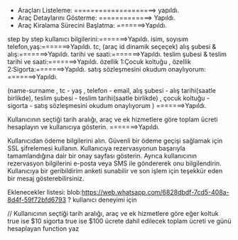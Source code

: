 - Araçları Listeleme: ====================> yapıldı.
- Araç Detaylarını Gösterme: =============> Yapıldı.
- Araç Kiralama Sürecini Başlatma: =======>Yapıldı.

step by step kullanıcı bilgilerini:=======>Yapıldı.
isim, soyısım telefon,yaş:=======>Yapıldı.
tc, (araç id dinamik seçeçek) alış şubesi & alış:=======>Yapıldı.
tarihi ve saati:=======>Yapıldı.
teslim şubesi & teslim tarihi ve saati:=======>Yapıldı.
özellik 1:Çocuk koltuğu , özellik 2:Sigorta:=======>Yapıldı.
satış sözleşmesini okudum onaylıyorum: =======>Yapıldı.

(name-surname , tc - yaş , telefon - email, alış şubesi - alış tarihi(saatle birlikde), teslim şubesi - teslim tarihi(saatle birlikde) , çocuk koltuğu - sigorta - satış sözleşmesini okudum onaylıyorum
) =======>Yapıldı.

Kullanıcının seçtiği tarih aralığı, araç ve ek hizmetlere göre toplam ücreti hesaplayın ve kullanıcıya gösterin. =======>Yapıldı.

Kullanıcıdan ödeme bilgilerini alın. Güvenli bir ödeme geçişi sağlamak için SSL şifrelemesi kullanın.
Kullanıcıya rezervasyonun başarıyla tamamlandığına dair bir onay sayfası gösterin. Ayrıca kullanıcının rezervasyon bilgilerini e-posta veya SMS ile göndererek onu bilgilendirin.
Kullanıcıya bir geribildirim anketi sunabilir ve son işlem için teşekkür eden bir mesaj gösterebilirsiniz.

Eklenecekler listesi:
blob:https://web.whatsapp.com/6828dbdf-7cd5-408a-8d4f-59f72bfd6793 ? kullanıcı deneyimi için

// Kullanıcının seçtiği tarih aralığı, araç ve ek hizmetlere göre eğer koltuk true ise $10 sigorta true ise $100 ücrete dahil edilecek toplam ücreti ve günü hesaplayan function yaz
